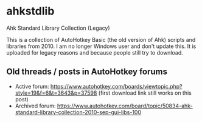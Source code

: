 # ahkstdlib
Ahk Standard Library Collection (Legacy)

This is a collection of AutoHotkey Basic (the old version of Ahk) scripts and libraries from 2010. I am no longer Windows user and don't update this. It is uploaded for legacy reasons and because people still try to download.

## Old threads / posts in AutoHotkey forums

* Active forum: https://www.autohotkey.com/boards/viewtopic.php?style=19&f=6&t=3643&p=37598 (first download link still works on this post)
* Archived forum: https://www.autohotkey.com/board/topic/50834-ahk-standard-library-collection-2010-sep-gui-libs-100
